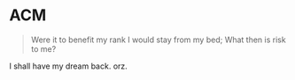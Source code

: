 # ACM
> Were it to benefit my rank I would stay from my bed; What then is risk to me?

I shall have my dream back. orz.